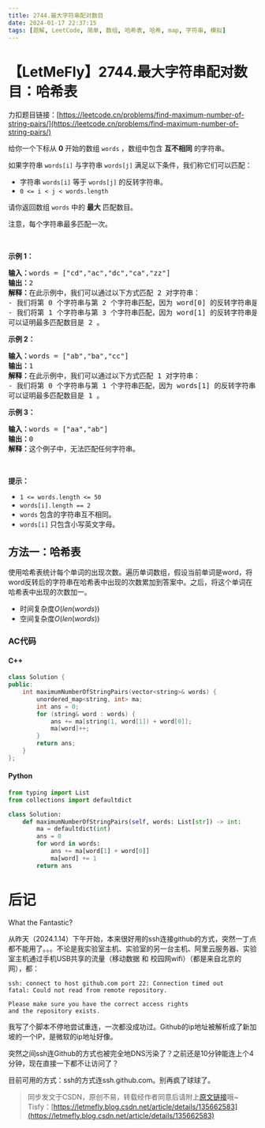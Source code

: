 ```yaml
---
title: 2744.最大字符串配对数目
date: 2024-01-17 22:37:15
tags: [题解, LeetCode, 简单, 数组, 哈希表, 哈希, map, 字符串, 模拟]
---
```


# 【LetMeFly】2744.最大字符串配对数目：哈希表

力扣题目链接：[https://leetcode.cn/problems/find-maximum-number-of-string-pairs/](https://leetcode.cn/problems/find-maximum-number-of-string-pairs/)

<p>给你一个下标从 <strong>0</strong>&nbsp;开始的数组&nbsp;<code>words</code>&nbsp;，数组中包含 <strong>互不相同</strong>&nbsp;的字符串。</p>

<p>如果字符串&nbsp;<code>words[i]</code>&nbsp;与字符串 <code>words[j]</code>&nbsp;满足以下条件，我们称它们可以匹配：</p>

<ul>
	<li>字符串&nbsp;<code>words[i]</code>&nbsp;等于&nbsp;<code>words[j]</code>&nbsp;的反转字符串。</li>
	<li><code>0 &lt;= i &lt; j &lt; words.length</code></li>
</ul>

<p>请你返回数组 <code>words</code>&nbsp;中的&nbsp;<strong>最大</strong>&nbsp;匹配数目。</p>

<p>注意，每个字符串最多匹配一次。</p>

<p>&nbsp;</p>

<p><strong>示例 1：</strong></p>

<pre>
<b>输入：</b>words = ["cd","ac","dc","ca","zz"]
<b>输出：</b>2
<strong>解释：</strong>在此示例中，我们可以通过以下方式匹配 2 对字符串：
- 我们将第 0 个字符串与第 2 个字符串匹配，因为 word[0] 的反转字符串是 "dc" 并且等于 words[2]。
- 我们将第 1 个字符串与第 3 个字符串匹配，因为 word[1] 的反转字符串是 "ca" 并且等于 words[3]。
可以证明最多匹配数目是 2 。
</pre>

<p><strong>示例 2：</strong></p>

<pre>
<b>输入：</b>words = ["ab","ba","cc"]
<b>输出：</b>1
<b>解释：</b>在此示例中，我们可以通过以下方式匹配 1 对字符串：
- 我们将第 0 个字符串与第 1 个字符串匹配，因为 words[1] 的反转字符串 "ab" 与 words[0] 相等。
可以证明最多匹配数目是 1 。
</pre>

<p><strong>示例 3：</strong></p>

<pre>
<b>输入：</b>words = ["aa","ab"]
<b>输出：</b>0
<strong>解释：</strong>这个例子中，无法匹配任何字符串。
</pre>

<p>&nbsp;</p>

<p><strong>提示：</strong></p>

<ul>
	<li><code>1 &lt;= words.length &lt;= 50</code></li>
	<li><code>words[i].length == 2</code></li>
	<li><code>words</code>&nbsp;包含的字符串互不相同。</li>
	<li><code>words[i]</code>&nbsp;只包含小写英文字母。</li>
</ul>


    
## 方法一：哈希表

使用哈希表统计每个单词的出现次数。遍历单词数组，假设当前单词是word，将word反转后的字符串在哈希表中出现的次数累加到答案中。之后，将这个单词在哈希表中出现的次数加一。

+ 时间复杂度$O(len(words))$
+ 空间复杂度$O(len(words))$

### AC代码

#### C++

```cpp
class Solution {
public:
    int maximumNumberOfStringPairs(vector<string>& words) {
        unordered_map<string, int> ma;
        int ans = 0;
        for (string& word : words) {
            ans += ma[string(1, word[1]) + word[0]];
            ma[word]++;
        }
        return ans;
    }
};
```

#### Python

```python
from typing import List
from collections import defaultdict

class Solution:
    def maximumNumberOfStringPairs(self, words: List[str]) -> int:
        ma = defaultdict(int)
        ans = 0
        for word in words:
            ans += ma[word[1] + word[0]]
            ma[word] += 1
        return ans
```

# 后记

What the Fantastic?

从昨天（2024.1.14）下午开始，本来很好用的ssh连接github的方式，突然一丁点都不能用了。。。不论是我实验室主机、实验室的另一台主机、阿里云服务器、实验室主机通过手机USB共享的流量（移动数据 和 校园网wifi）（都是来自北京的网），都：

```
ssh: connect to host github.com port 22: Connection timed out
fatal: Could not read from remote repository.

Please make sure you have the correct access rights
and the repository exists.
```

我写了个脚本不停地尝试重连，一次都没成功过。Github的ip地址被解析成了新加坡的一个IP，是微软的ip地址好像。

突然之间ssh连Github的方式也被完全地DNS污染了？之前还是10分钟能连上个4分钟，现在直接一下都不让访问了？

目前可用的方式：ssh的方式连ssh.github.com。别再疯了球球了。

> 同步发文于CSDN，原创不易，转载经作者同意后请附上[原文链接](https://blog.tisfy.eu.org/2024/01/17/LeetCode%202744.%E6%9C%80%E5%A4%A7%E5%AD%97%E7%AC%A6%E4%B8%B2%E9%85%8D%E5%AF%B9%E6%95%B0%E7%9B%AE/)哦~
> Tisfy：[https://letmefly.blog.csdn.net/article/details/135662583](https://letmefly.blog.csdn.net/article/details/135662583)
